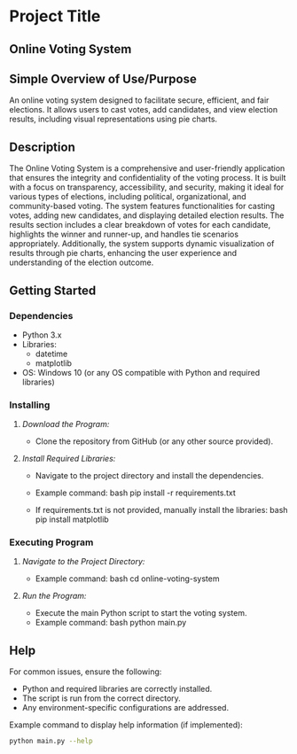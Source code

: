# Project Title
## Online Voting System

## Simple Overview of Use/Purpose
An online voting system designed to facilitate secure, efficient, and fair elections. It allows users to cast votes, add candidates, and view election results, including visual representations using pie charts.

## Description
The Online Voting System is a comprehensive and user-friendly application that ensures the integrity and confidentiality of the voting process. It is built with a focus on transparency, accessibility, and security, making it ideal for various types of elections, including political, organizational, and community-based voting. The system features functionalities for casting votes, adding new candidates, and displaying detailed election results. The results section includes a clear breakdown of votes for each candidate, highlights the winner and runner-up, and handles tie scenarios appropriately. Additionally, the system supports dynamic visualization of results through pie charts, enhancing the user experience and understanding of the election outcome.

## Getting Started

### Dependencies
- Python 3.x
- Libraries:
  - datetime
  - matplotlib
- OS: Windows 10 (or any OS compatible with Python and required libraries)

### Installing
1. *Download the Program:*
   - Clone the repository from GitHub (or any other source provided).
   
     
2. *Install Required Libraries:*
   - Navigate to the project directory and install the dependencies.
   - Example command:
     bash
     pip install -r requirements.txt
     
   - If requirements.txt is not provided, manually install the libraries:
     bash
     pip install matplotlib
     

### Executing Program
1. *Navigate to the Project Directory:*
   - Example command:
     bash
     cd online-voting-system
     
2. *Run the Program:*
   - Execute the main Python script to start the voting system.
   - Example command:
     bash
     python main.py
     

## Help
For common issues, ensure the following:
- Python and required libraries are correctly installed.
- The script is run from the correct directory.
- Any environment-specific configurations are addressed.

Example command to display help information (if implemented):
```bash
python main.py --help
